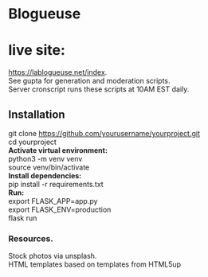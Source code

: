 # Blogueuse

# live site: 
https://lablogueuse.net/index.  
See gupta for generation and moderation scripts.  
Server cronscript runs these scripts at 10AM EST daily.  

## Installation
git clone https://github.com/yourusername/yourproject.git  
cd yourproject  
**Activate virtual environment:**   
python3 -m venv venv  
source venv/bin/activate  
**Install dependencies:**  
pip install -r requirements.txt  
**Run:**  
export FLASK_APP=app.py  
export FLASK_ENV=production  
flask run  

### Resources. 
Stock photos via unsplash.  
HTML templates based on templates from HTML5up  
